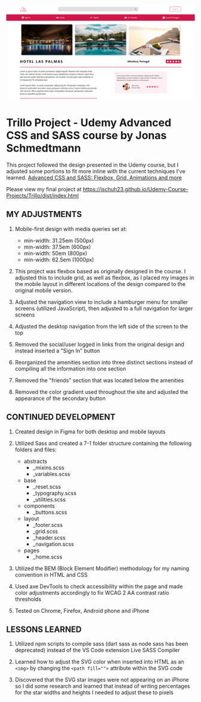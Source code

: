 ![Trillo](./design/Trillo-screenshot.png)

# Trillo Project - Udemy Advanced CSS and SASS course by Jonas Schmedtmann

This project followed the design presented in the Udemy course, but I adjusted some portions to fit more inline with the current techniques I've learned.
[Advanced CSS and SASS: Flexbox, Grid, Animations and more](https://www.udemy.com/course/advanced-css-and-sass/)

Please view my final project at https://jschuh23.github.io/Udemy-Course-Projects/Trillo/dist/index.html

## MY ADJUSTMENTS

1. Mobile-first design with media queries set at:

    - min-width: 31.25em (500px)
    - min-width: 37.5em (600px)
    - min-width: 50em (800px)
    - min-width: 62.5em (1000px)

2. This project was flexbox based as originally designed in the course. I adjusted this to include grid, as well as flexbox, as I placed my images in the mobile layout in different locations of the design compared to the original mobile version.

3. Adjusted the navigation view to include a hamburger menu for smaller screens (utilized JavaScript), then adjusted to a full navigation for larger screens

4. Adjusted the desktop navigation from the left side of the screen to the top

5. Removed the social/user logged in links from the original design and instead inserted a "Sign In" button

6. Reorganized the amenities section into three distinct sections instead of compiling all the information into one section

7. Removed the "friends" section that was located below the amenities

8. Removed the color gradient used throughout the site and adjusted the appearance of the secondary button

## CONTINUED DEVELOPMENT

1. Created design in Figma for both desktop and mobile layouts  

2. Utilized Sass and created a 7-1 folder structure containing the following folders and files:

    - abstracts
        - \_mixins.scss
        - \_variables.scss
    - base
        - \_reset.scss
        - \_typography.scss
        - \_utilities.scss
    - components
        - \_buttons.scss
    - layout
        - \_footer.scss
        - \_grid.scss
        - \_header.scss
        - \_navigation.scss
    - pages
        - \_home.scss

3. Utilized the BEM (Block Element Modifier) methodology for my naming convention in HTML and CSS

4. Used axe DevTools to check accessibility within the page and made color adjustments accordingly to fix WCAG 2 AA contrast ratio thresholds

5. Tested on Chrome, Firefox, Android phone and iPhone

## LESSONS LEARNED

1. Utilized npm scripts to compile sass (dart sass as node sass has been deprecated) instead of the VS Code extension Live SASS Compiler

2. Learned how to adjust the SVG color when inserted into HTML as an `<img>` by changing the `<path fill="">` attribute within the SVG code

3. Discovered that the SVG star images were not appearing on an iPhone so I did some research and learned that instead of writing percentages for the star widths and heights I needed to adjust these to pixels
